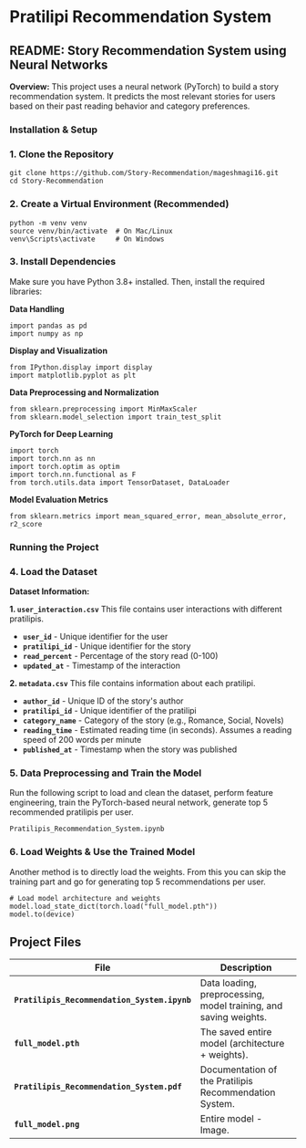 # Pratilipi Recommendation System 

## README: Story Recommendation System using Neural Networks

**Overview:**
This project uses a neural network (PyTorch) to build a story recommendation system.
It predicts the most relevant stories for users based on their past reading behavior and category preferences.

### Installation & Setup
### 1. Clone the Repository
```
git clone https://github.com/Story-Recommendation/mageshmagi16.git
cd Story-Recommendation
```
### 2️. Create a Virtual Environment (Recommended)
```
python -m venv venv
source venv/bin/activate  # On Mac/Linux
venv\Scripts\activate     # On Windows
```

### 3. Install Dependencies
Make sure you have Python 3.8+ installed. Then, install the required libraries:

**Data Handling**
```
import pandas as pd
import numpy as np
```

**Display and Visualization**
```
from IPython.display import display
import matplotlib.pyplot as plt
```

**Data Preprocessing and Normalization**
```
from sklearn.preprocessing import MinMaxScaler
from sklearn.model_selection import train_test_split
```

**PyTorch for Deep Learning**
```
import torch
import torch.nn as nn
import torch.optim as optim
import torch.nn.functional as F
from torch.utils.data import TensorDataset, DataLoader
```

**Model Evaluation Metrics**
```
from sklearn.metrics import mean_squared_error, mean_absolute_error, r2_score
```

### Running the Project

### 4. Load the Dataset

**Dataset Information:**

**1. `user_interaction.csv`**
This file contains user interactions with different pratilipis.

- **`user_id`** - Unique identifier for the user  
- **`pratilipi_id`** - Unique identifier for the story  
- **`read_percent`** - Percentage of the story read (0-100)  
- **`updated_at`** - Timestamp of the interaction 

**2. `metadata.csv`**
This file contains information about each pratilipi.

- **`author_id`** - Unique ID of the story's author  
- **`pratilipi_id`** - Unique identifier of the pratilipi  
- **`category_name`** - Category of the story (e.g., Romance, Social, Novels)  
- **`reading_time`** - Estimated reading time (in seconds). Assumes a reading speed of 200 words per minute  
- **`published_at`** - Timestamp when the story was published  

### 5. Data Preprocessing and Train the Model

Run the following script to load and clean the dataset, perform feature engineering, train the PyTorch-based neural network, generate top 5 recommended pratilipis per user.
```
Pratilipis_Recommendation_System.ipynb
```

### 6. Load Weights & Use the Trained Model
Another method is to directly load the weights. From this you can skip the training part and go for generating top 5 recommendations per user.
```
# Load model architecture and weights
model.load_state_dict(torch.load("full_model.pth"))
model.to(device)
```

## Project Files

| File | Description |
|------|------------|
| **`Pratilipis_Recommendation_System.ipynb`** | Data loading, preprocessing, model training, and saving weights. |
| **`full_model.pth`** | The saved entire model (architecture + weights). |
| **`Pratilipis_Recommendation_System.pdf`** | Documentation of the Pratilipis Recommendation System. |
| **`full_model.png`** | Entire model - Image. |










